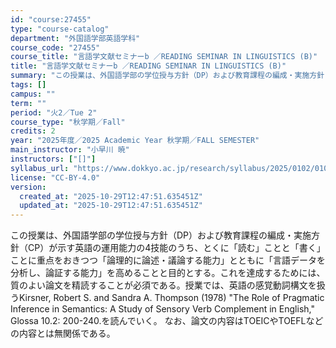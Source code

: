 ```yaml
---
id: "course:27455"
type: "course-catalog"
department: "外国語学部英語学科"
course_code: "27455"
course_title: "言語学文献セミナーb ／READING SEMINAR IN LINGUISTICS (B)"
title: "言語学文献セミナーb ／READING SEMINAR IN LINGUISTICS (B)"
summary: "この授業は、外国語学部の学位授与方針（DP）および教育課程の編成・実施方針（CP）が示す英語の運用能力の4技能のうち、とくに「読む」ことと「書く」ことに重点をおきつつ「論理的に論述・議論する能力」とともに「言語データを分析し、論証する能力」…"
tags: []
campus: ""
term: ""
period: "火2／Tue 2"
course_type: "秋学期／Fall"
credits: 2
year: "2025年度／2025 Academic Year 秋学期／FALL SEMESTER"
main_instructor: "小早川 暁"
instructors: ["[]"]
syllabus_url: "https://www.dokkyo.ac.jp/research/syllabus/2025/0102/0102_27455_ja_JP.html"
license: "CC-BY-4.0"
version:
  created_at: "2025-10-29T12:47:51.635451Z"
  updated_at: "2025-10-29T12:47:51.635451Z"
---
```

この授業は、外国語学部の学位授与方針（DP）および教育課程の編成・実施方針（CP）が示す英語の運用能力の4技能のうち、とくに「読む」ことと「書く」ことに重点をおきつつ「論理的に論述・議論する能力」とともに「言語データを分析し、論証する能力」を高めることと目的とする。これを達成するためには、質のよい論文を精読することが必須である。授業では、英語の感覚動詞構文を扱うKirsner, Robert S. and Sandra A. Thompson (1978) "The Role of Pragmatic Inference in Semantics: A Study of Sensory Verb Complement in English," Glossa 10.2: 200-240.を読んでいく。 なお、論文の内容はTOEICやTOEFLなどの内容とは無関係である。
